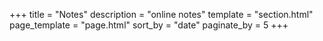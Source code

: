 +++
title = "Notes"
description = "online notes"
template = "section.html"
page_template = "page.html"
sort_by = "date" 
paginate_by = 5
+++
